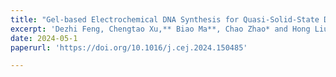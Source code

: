 ```yaml
---
title: "Gel-based Electrochemical DNA Synthesis for Quasi-Solid-State Data Storage"
excerpt: 'Dezhi Feng, Chengtao Xu,** Biao Ma**, Chao Zhao* and Hong Liu*, **Chem. Eng. J.**, 2024, 487, 150485'
date: 2024-05-1
paperurl: 'https://doi.org/10.1016/j.cej.2024.150485'

---
```

